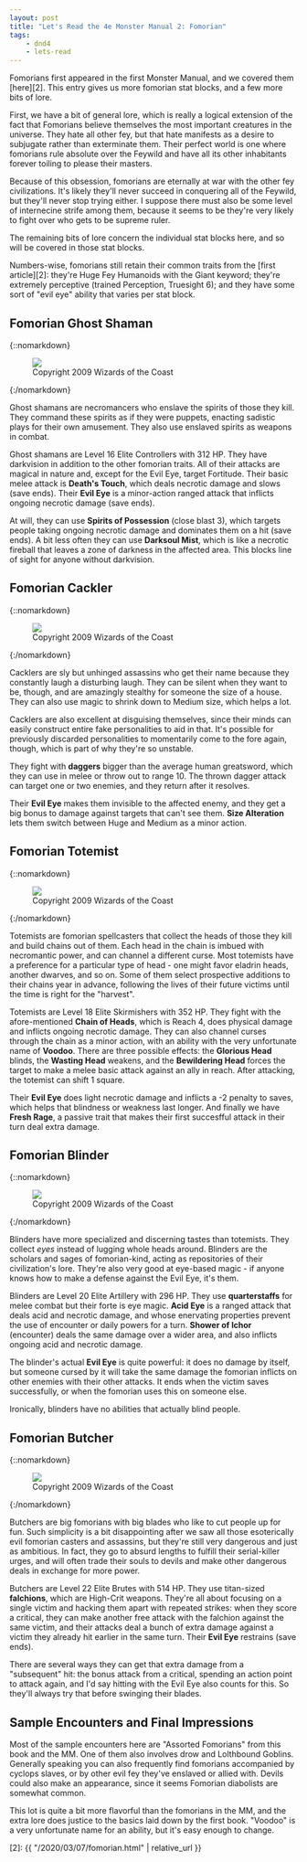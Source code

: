 ```yaml
---
layout: post
title: "Let's Read the 4e Monster Manual 2: Fomorian"
tags:
    - dnd4
    - lets-read
---
```


Fomorians first appeared in the first Monster Manual, and we covered them
[here][2]. This entry gives us more fomorian stat blocks, and a few more bits of
lore.

First, we have a bit of general lore, which is really a logical extension of the
fact that Fomorians believe themselves the most important creatures in the
universe. They hate all other fey, but that hate manifests as a desire to
subjugate rather than exterminate them. Their perfect world is one where
fomorians rule absolute over the Feywild and have all its other inhabitants
forever toiling to please their masters.

Because of this obsession, fomorians are eternally at war with the other fey
civilizations. It's likely they'll never succeed in conquering all of the
Feywild, but they'll never stop trying either. I suppose there must also be some
level of internecine strife among them, because it seems to be they're very
likely to fight over who gets to be supreme ruler.

The remaining bits of lore concern the individual stat blocks here, and so will
be covered in those stat blocks.

Numbers-wise, fomorians still retain their common traits from the [first
article][2]: they're Huge Fey Humanoids with the Giant keyword; they're
extremely perceptive (trained Perception, Truesight 6); and they have some sort
of "evil eye" ability that varies per stat block.

## Fomorian Ghost Shaman

{::nomarkdown}
<figure class="center">
  <img src="{{ "/assets/wir-mm2-4e-fomorian-ghost-shaman.png" | absolute_url }}"/>
  <figcaption>
    Copyright 2009 Wizards of the Coast
  </figcaption>
</figure>
{:/nomarkdown}

Ghost shamans are necromancers who enslave the spirits of those they kill. They
command these spirits as if they were puppets, enacting sadistic plays for their
own amusement. They also use enslaved spirits as weapons in combat.

Ghost shamans are Level 16 Elite Controllers with 312 HP. They have darkvision
in addition to the other fomorian traits. All of their attacks are magical in
nature and, except for the Evil Eye, target Fortitude. Their basic melee attack
is **Death's Touch**, which deals necrotic damage and slows (save ends). Their
**Evil Eye** is a minor-action ranged attack that inflicts ongoing necrotic
damage (save ends).

At will, they can use **Spirits of Possession** (close blast 3), which targets
people taking ongoing necrotic damage and dominates them on a hit (save ends). A
bit less often they can use **Darksoul Mist**, which is like a necrotic fireball
that leaves a zone of darkness in the affected area. This blocks line of sight
for anyone without darkvision.

## Fomorian Cackler

{::nomarkdown}
<figure class="center">
  <img src="{{ "/assets/wir-mm2-4e-fomorian-cackler.png" | absolute_url }}"/>
  <figcaption>
    Copyright 2009 Wizards of the Coast
  </figcaption>
</figure>
{:/nomarkdown}

Cacklers are sly but unhinged assassins who get their name because they
constantly laugh a disturbing laugh. They can be silent when they want to be,
though, and are amazingly stealthy for someone the size of a house. They can
also use magic to shrink down to Medium size, which helps a lot.

Cacklers are also excellent at disguising themselves, since their minds can
easily construct entire fake personalities to aid in that. It's possible for
previously discarded personalities to momentarily come to the fore again,
though, which is part of why they're so unstable.

They fight with **daggers** bigger than the average human greatsword, which they
can use in melee or throw out to range 10. The thrown dagger attack can target
one or two enemies, and they return after it resolves.

Their **Evil Eye** makes them invisible to the affected enemy, and they get a
big bonus to damage against targets that can't see them. **Size Alteration**
lets them switch between Huge and Medium as a minor action.

## Fomorian Totemist

{::nomarkdown}
<figure class="center">
  <img src="{{ "/assets/wir-mm2-4e-fomorian-totemist.png" | absolute_url }}"/>
  <figcaption>
    Copyright 2009 Wizards of the Coast
  </figcaption>
</figure>
{:/nomarkdown}

Totemists are fomorian spellcasters that collect the heads of those they kill
and build chains out of them. Each head in the chain is imbued with necromantic
power, and can channel a different curse. Most totemists have a preference for a
particular type of head - one might favor eladrin heads, another dwarves, and so
on. Some of them select prospective additions to their chains year in advance,
following the lives of their future victims until the time is right for the
"harvest".

Totemists are Level 18 Elite Skirmishers with 352 HP. They fight with the
afore-mentioned **Chain of Heads**, which is Reach 4, does physical damage and
inflicts ongoing necrotic damage. They can also channel curses through the chain
as a minor action, with an ability with the very unfortunate name of
**Voodoo**. There are three possible effects: the **Glorious Head** blinds, the
**Wasting Head** weakens, and the **Bewildering Head** forces the target to make
a melee basic attack against an ally in reach. After attacking, the totemist can
shift 1 square.

Their **Evil Eye** does light necrotic damage and inflicts a -2 penalty to
saves, which helps that blindness or weakness last longer. And finally we have
**Fresh Rage**, a passive trait that makes their first succesfful attack in
their turn deal extra damage.

## Fomorian Blinder

{::nomarkdown}
<figure class="center">
  <img src="{{ "/assets/wir-mm2-4e-fomorian-blinder.png" | absolute_url }}"/>
  <figcaption>
    Copyright 2009 Wizards of the Coast
  </figcaption>
</figure>
{:/nomarkdown}

Blinders have more specialized and discerning tastes than totemists. They
collect _eyes_ instead of lugging whole heads around. Blinders are the scholars
and sages of fomorian-kind, acting as repositories of their civilization's
lore. They're also very good at eye-based magic - if anyone knows how to make a
defense against the Evil Eye, it's them.

Blinders are Level 20 Elite Artillery with 296 HP. They use **quarterstaffs**
for melee combat but their forte is eye magic. **Acid Eye** is a ranged attack
that deals acid and necrotic damage, and whose enervating properties prevent the
use of encounter or daily powers for a turn. **Shower of Ichor** (encounter)
deals the same damage over a wider area, and also inflicts ongoing acid and
necrotic damage.

The blinder's actual **Evil Eye** is quite powerful: it does no damage by
itself, but someone cursed by it will take the same damage the fomorian inflicts
on other enemies with their other attacks. It ends when the victim saves
successfully, or when the fomorian uses this on someone else.

Ironically, blinders have no abilities that actually blind people.

## Fomorian Butcher

{::nomarkdown}
<figure class="center">
  <img src="{{ "/assets/wir-mm2-4e-fomorian-butcher.png" | absolute_url }}"/>
  <figcaption>
    Copyright 2009 Wizards of the Coast
  </figcaption>
</figure>
{:/nomarkdown}

Butchers are big fomorians with big blades who like to cut people up for
fun. Such simplicity is a bit disappointing after we saw all those esoterically
evil fomorian casters and assassins, but they're still very dangerous and just
as ambitious. In fact, they go to absurd lengths to fulfill their serial-killer
urges, and will often trade their souls to devils and make other dangerous deals
in exchange for more power.

Butchers are Level 22 Elite Brutes with 514 HP. They use titan-sized
**falchions**, which are High-Crit weapons. They're all about focusing on a
single victim and hacking them apart with repeated strikes: when they score a
critical, they can make another free attack with the falchion against the same
victim, and their attacks deal a bunch of extra damage against a victim they
already hit earlier in the same turn. Their **Evil Eye** restrains (save ends).

There are several ways they can get that extra damage from a "subsequent" hit:
the bonus attack from a critical, spending an action point to attack again, and
I'd say hitting with the Evil Eye also counts for this. So they'll always try
that before swinging their blades.

## Sample Encounters and Final Impressions

Most of the sample encounters here are "Assorted Fomorians" from this book and
the MM. One of them also involves drow and Lolthbound Goblins. Generally
speaking you can also frequently find fomorians accompanied by cyclops slaves,
or by other evil fey they've enslaved or allied with. Devils could also make an
appearance, since it seems Fomorian diabolists are somewhat common.

This lot is quite a bit more flavorful than the fomorians in the MM, and the
extra lore does justice to the basics laid down by the first book. "Voodoo" is a
very unfortunate name for an ability, but it's easy enough to change.

[2]: {{ "/2020/03/07/fomorian.html" | relative_url }}
